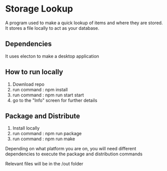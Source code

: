 # Storage Lookup
A program used to make a quick lookup of items and where they are stored.
It stores a file locally to act as your database.

## Dependencies
It uses electon to make a desktop application

## How to run locally
1. Download repo
2. run command : npm install
3. run command : npm run start start
4. go to the "Info" screen for further details

## Package and Distribute
1. Install locally
2. run command : npm run package
3. run command : npm run make

Depending on what platform you are on, you will need different dependencies to execute the package and distribution commands

Relevant files will be in the /out folder
